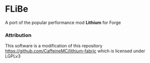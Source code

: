 # FLiBe

A port of the popular performance mod **Lithium** for Forge

### Attribution

This software is a modification of this repository 
https://github.com/CaffeineMC/lithium-fabric
which is licensed under LGPLv3